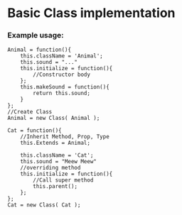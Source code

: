 Basic Class implementation
===

### Example usage:

    Animal = function(){
        this.className = 'Animal';
        this.sound = "..."
        this.initialize = function(){
            //Constructor body
        };
        this.makeSound = function(){
            return this.sound;
        }
    };
    //Create Class
    Animal = new Class( Animal );

    Cat = function(){
        //Inherit Method, Prop, Type
        this.Extends = Animal;

        this.className = 'Cat';
        this.sound = "Meew Meew"
        //overriding method
        this.initialize = function(){
            //Call super method
            this.parent();
        };
    };
    Cat = new Class( Cat );
